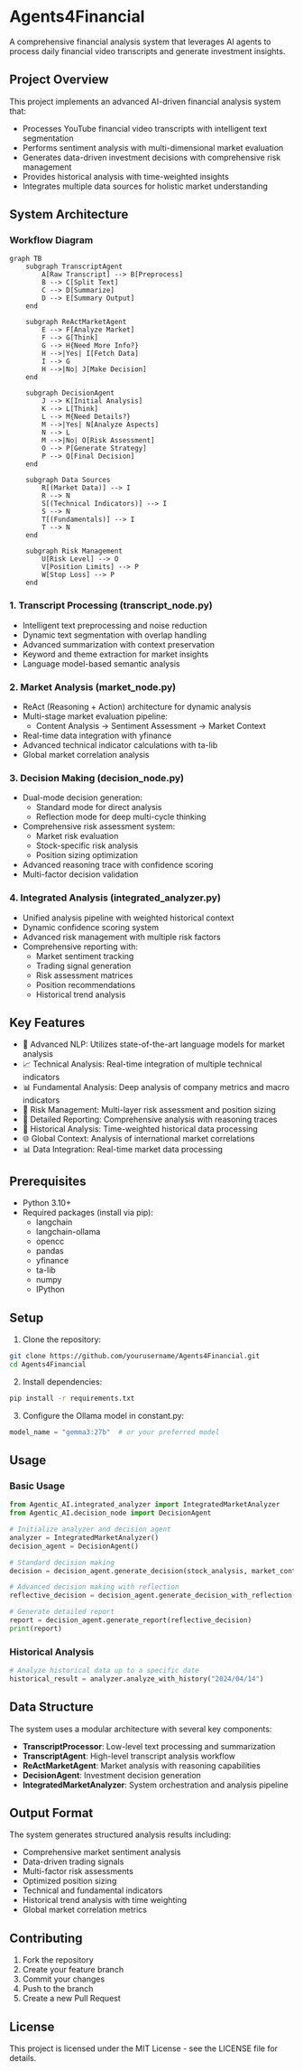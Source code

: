 # Agents4Financial

A comprehensive financial analysis system that leverages AI agents to process daily financial video transcripts and generate investment insights.

## Project Overview

This project implements an advanced AI-driven financial analysis system that:
- Processes YouTube financial video transcripts with intelligent text segmentation
- Performs sentiment analysis with multi-dimensional market evaluation
- Generates data-driven investment decisions with comprehensive risk management
- Provides historical analysis with time-weighted insights
- Integrates multiple data sources for holistic market understanding

## System Architecture

### Workflow Diagram

```mermaid
graph TB
    subgraph TranscriptAgent
        A[Raw Transcript] --> B[Preprocess]
        B --> C[Split Text]
        C --> D[Summarize]
        D --> E[Summary Output]
    end

    subgraph ReActMarketAgent
        E --> F[Analyze Market]
        F --> G[Think]
        G --> H{Need More Info?}
        H -->|Yes| I[Fetch Data]
        I --> G
        H -->|No| J[Make Decision]
    end

    subgraph DecisionAgent
        J --> K[Initial Analysis]
        K --> L[Think]
        L --> M{Need Details?}
        M -->|Yes| N[Analyze Aspects]
        N --> L
        M -->|No| O[Risk Assessment]
        O --> P[Generate Strategy]
        P --> Q[Final Decision]
    end

    subgraph Data Sources
        R[(Market Data)] --> I
        R --> N
        S[(Technical Indicators)] --> I
        S --> N
        T[(Fundamentals)] --> I
        T --> N
    end

    subgraph Risk Management
        U[Risk Level] --> O
        V[Position Limits] --> P
        W[Stop Loss] --> P
    end
```

### 1. Transcript Processing (transcript_node.py)
- Intelligent text preprocessing and noise reduction
- Dynamic text segmentation with overlap handling
- Advanced summarization with context preservation
- Keyword and theme extraction for market insights
- Language model-based semantic analysis

### 2. Market Analysis (market_node.py)
- ReAct (Reasoning + Action) architecture for dynamic analysis
- Multi-stage market evaluation pipeline:
  - Content Analysis → Sentiment Assessment → Market Context
- Real-time data integration with yfinance
- Advanced technical indicator calculations with ta-lib
- Global market correlation analysis

### 3. Decision Making (decision_node.py)
- Dual-mode decision generation:
  - Standard mode for direct analysis
  - Reflection mode for deep multi-cycle thinking
- Comprehensive risk assessment system:
  - Market risk evaluation
  - Stock-specific risk analysis
  - Position sizing optimization
- Advanced reasoning trace with confidence scoring
- Multi-factor decision validation

### 4. Integrated Analysis (integrated_analyzer.py)
- Unified analysis pipeline with weighted historical context
- Dynamic confidence scoring system
- Advanced risk management with multiple risk factors
- Comprehensive reporting with:
  - Market sentiment tracking
  - Trading signal generation
  - Risk assessment matrices
  - Position recommendations
  - Historical trend analysis

## Key Features

- 🤖 Advanced NLP: Utilizes state-of-the-art language models for market analysis
- 📈 Technical Analysis: Real-time integration of multiple technical indicators
- 📊 Fundamental Analysis: Deep analysis of company metrics and macro indicators
- 🎯 Risk Management: Multi-layer risk assessment and position sizing
- 📝 Detailed Reporting: Comprehensive analysis with reasoning traces
- 🔄 Historical Analysis: Time-weighted historical data processing
- 🌐 Global Context: Analysis of international market correlations
- 📊 Data Integration: Real-time market data processing

## Prerequisites

- Python 3.10+
- Required packages (install via pip):
  - langchain
  - langchain-ollama
  - opencc
  - pandas
  - yfinance
  - ta-lib
  - numpy
  - IPython

## Setup

1. Clone the repository:
```bash
git clone https://github.com/yourusername/Agents4Financial.git
cd Agents4Financial
```

2. Install dependencies:
```bash
pip install -r requirements.txt
```

3. Configure the Ollama model in constant.py:
```python
model_name = "gemma3:27b"  # or your preferred model
```

## Usage

### Basic Usage
```python
from Agentic_AI.integrated_analyzer import IntegratedMarketAnalyzer
from Agentic_AI.decision_node import DecisionAgent

# Initialize analyzer and decision agent
analyzer = IntegratedMarketAnalyzer()
decision_agent = DecisionAgent()

# Standard decision making
decision = decision_agent.generate_decision(stock_analysis, market_context)

# Advanced decision making with reflection
reflective_decision = decision_agent.generate_decision_with_reflection(stock_analysis, market_context)

# Generate detailed report
report = decision_agent.generate_report(reflective_decision)
print(report)
```

### Historical Analysis
```python
# Analyze historical data up to a specific date
historical_result = analyzer.analyze_with_history("2024/04/14")
```

## Data Structure

The system uses a modular architecture with several key components:

- **TranscriptProcessor**: Low-level text processing and summarization
- **TranscriptAgent**: High-level transcript analysis workflow
- **ReActMarketAgent**: Market analysis with reasoning capabilities
- **DecisionAgent**: Investment decision generation
- **IntegratedMarketAnalyzer**: System orchestration and analysis pipeline

## Output Format

The system generates structured analysis results including:

- Comprehensive market sentiment analysis
- Data-driven trading signals
- Multi-factor risk assessments
- Optimized position sizing
- Technical and fundamental indicators
- Historical trend analysis with time weighting
- Global market correlation metrics

## Contributing

1. Fork the repository
2. Create your feature branch
3. Commit your changes
4. Push to the branch
5. Create a new Pull Request

## License

This project is licensed under the MIT License - see the LICENSE file for details.
